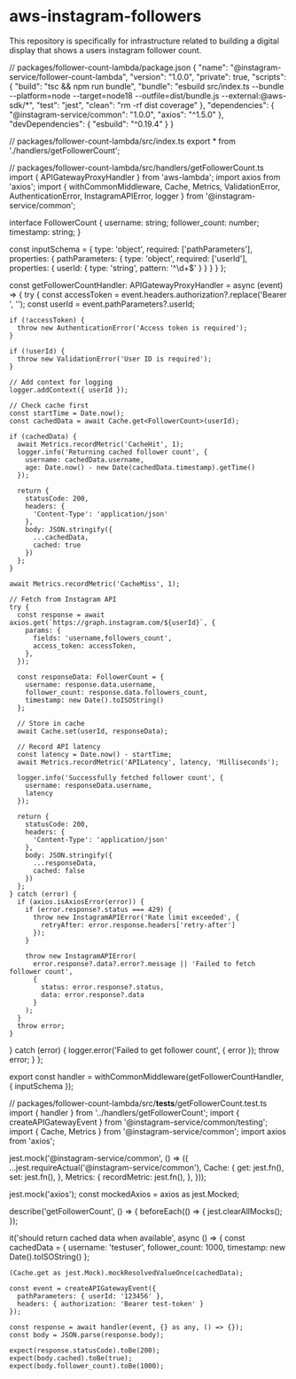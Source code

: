 # aws-instagram-followers
This repository is specifically for infrastructure related to building a digital display that shows a users instagram follower count.

// packages/follower-count-lambda/package.json
{
  "name": "@instagram-service/follower-count-lambda",
  "version": "1.0.0",
  "private": true,
  "scripts": {
    "build": "tsc && npm run bundle",
    "bundle": "esbuild src/index.ts --bundle --platform=node --target=node18 --outfile=dist/bundle.js --external:@aws-sdk/*",
    "test": "jest",
    "clean": "rm -rf dist coverage"
  },
  "dependencies": {
    "@instagram-service/common": "1.0.0",
    "axios": "^1.5.0"
  },
  "devDependencies": {
    "esbuild": "^0.19.4"
  }
}

// packages/follower-count-lambda/src/index.ts
export * from './handlers/getFollowerCount';

// packages/follower-count-lambda/src/handlers/getFollowerCount.ts
import { APIGatewayProxyHandler } from 'aws-lambda';
import axios from 'axios';
import { 
  withCommonMiddleware,
  Cache,
  Metrics,
  ValidationError,
  AuthenticationError,
  InstagramAPIError,
  logger
} from '@instagram-service/common';

interface FollowerCount {
  username: string;
  follower_count: number;
  timestamp: string;
}

const inputSchema = {
  type: 'object',
  required: ['pathParameters'],
  properties: {
    pathParameters: {
      type: 'object',
      required: ['userId'],
      properties: {
        userId: { type: 'string', pattern: '^\\d+$' }
      }
    }
  }
};

const getFollowerCountHandler: APIGatewayProxyHandler = async (event) => {
  try {
    const accessToken = event.headers.authorization?.replace('Bearer ', '');
    const userId = event.pathParameters?.userId;

    if (!accessToken) {
      throw new AuthenticationError('Access token is required');
    }

    if (!userId) {
      throw new ValidationError('User ID is required');
    }

    // Add context for logging
    logger.addContext({ userId });

    // Check cache first
    const startTime = Date.now();
    const cachedData = await Cache.get<FollowerCount>(userId);
    
    if (cachedData) {
      await Metrics.recordMetric('CacheHit', 1);
      logger.info('Returning cached follower count', {
        username: cachedData.username,
        age: Date.now() - new Date(cachedData.timestamp).getTime()
      });

      return {
        statusCode: 200,
        headers: {
          'Content-Type': 'application/json'
        },
        body: JSON.stringify({
          ...cachedData,
          cached: true
        })
      };
    }

    await Metrics.recordMetric('CacheMiss', 1);

    // Fetch from Instagram API
    try {
      const response = await axios.get(`https://graph.instagram.com/${userId}`, {
        params: {
          fields: 'username,followers_count',
          access_token: accessToken,
        },
      });

      const responseData: FollowerCount = {
        username: response.data.username,
        follower_count: response.data.followers_count,
        timestamp: new Date().toISOString()
      };

      // Store in cache
      await Cache.set(userId, responseData);

      // Record API latency
      const latency = Date.now() - startTime;
      await Metrics.recordMetric('APILatency', latency, 'Milliseconds');

      logger.info('Successfully fetched follower count', {
        username: responseData.username,
        latency
      });

      return {
        statusCode: 200,
        headers: {
          'Content-Type': 'application/json'
        },
        body: JSON.stringify({
          ...responseData,
          cached: false
        })
      };
    } catch (error) {
      if (axios.isAxiosError(error)) {
        if (error.response?.status === 429) {
          throw new InstagramAPIError('Rate limit exceeded', {
            retryAfter: error.response.headers['retry-after']
          });
        }

        throw new InstagramAPIError(
          error.response?.data?.error?.message || 'Failed to fetch follower count',
          {
            status: error.response?.status,
            data: error.response?.data
          }
        );
      }
      throw error;
    }
  } catch (error) {
    logger.error('Failed to get follower count', { error });
    throw error;
  }
};

export const handler = withCommonMiddleware(getFollowerCountHandler, {
  inputSchema
});

// packages/follower-count-lambda/src/__tests__/getFollowerCount.test.ts
import { handler } from '../handlers/getFollowerCount';
import { createAPIGatewayEvent } from '@instagram-service/common/testing';
import { Cache, Metrics } from '@instagram-service/common';
import axios from 'axios';

jest.mock('@instagram-service/common', () => ({
  ...jest.requireActual('@instagram-service/common'),
  Cache: {
    get: jest.fn(),
    set: jest.fn(),
  },
  Metrics: {
    recordMetric: jest.fn(),
  },
}));

jest.mock('axios');
const mockedAxios = axios as jest.Mocked<typeof axios>;

describe('getFollowerCount', () => {
  beforeEach(() => {
    jest.clearAllMocks();
  });

  it('should return cached data when available', async () => {
    const cachedData = {
      username: 'testuser',
      follower_count: 1000,
      timestamp: new Date().toISOString()
    };

    (Cache.get as jest.Mock).mockResolvedValueOnce(cachedData);

    const event = createAPIGatewayEvent({
      pathParameters: { userId: '123456' },
      headers: { authorization: 'Bearer test-token' }
    });

    const response = await handler(event, {} as any, () => {});
    const body = JSON.parse(response.body);

    expect(response.statusCode).toBe(200);
    expect(body.cached).toBe(true);
    expect(body.follower_count).toBe(1000);